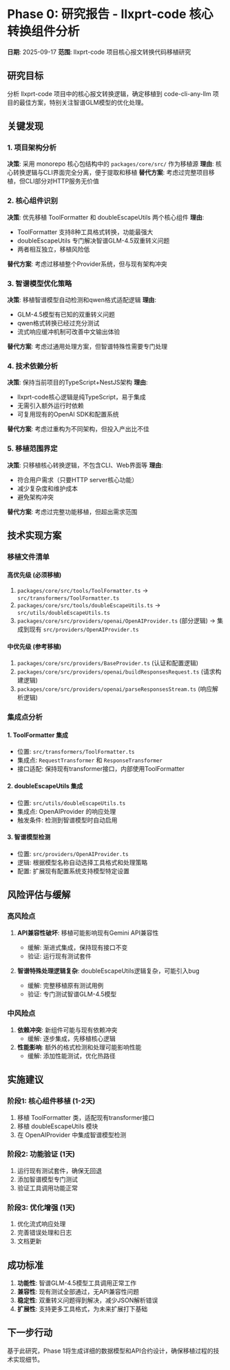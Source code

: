 # Phase 0: 研究报告 - llxprt-code 核心转换组件分析

**日期**: 2025-09-17
**范围**: llxprt-code 项目核心报文转换代码移植研究

## 研究目标

分析 llxprt-code 项目中的核心报文转换逻辑，确定移植到 code-cli-any-llm 项目的最佳方案，特别关注智谱GLM模型的优化处理。

## 关键发现

### 1. 项目架构分析

**决策**: 采用 monorepo 核心包结构中的 `packages/core/src/` 作为移植源
**理由**: 核心转换逻辑与CLI界面完全分离，便于提取和移植
**替代方案**: 考虑过完整项目移植，但CLI部分对HTTP服务无价值

### 2. 核心组件识别

**决策**: 优先移植 ToolFormatter 和 doubleEscapeUtils 两个核心组件
**理由**:
- ToolFormatter 支持8种工具格式转换，功能最强大
- doubleEscapeUtils 专门解决智谱GLM-4.5双重转义问题
- 两者相互独立，移植风险低

**替代方案**: 考虑过移植整个Provider系统，但与现有架构冲突

### 3. 智谱模型优化策略

**决策**: 移植智谱模型自动检测和qwen格式适配逻辑
**理由**:
- GLM-4.5模型有已知的双重转义问题
- qwen格式转换已经过充分测试
- 流式响应缓冲机制可改善中文输出体验

**替代方案**: 考虑过通用处理方案，但智谱特殊性需要专门处理

### 4. 技术依赖分析

**决策**: 保持当前项目的TypeScript+NestJS架构
**理由**:
- llxprt-code核心逻辑是纯TypeScript，易于集成
- 无需引入额外运行时依赖
- 可复用现有的OpenAI SDK和配置系统

**替代方案**: 考虑过重构为不同架构，但投入产出比不佳

### 5. 移植范围界定

**决策**: 只移植核心转换逻辑，不包含CLI、Web界面等
**理由**:
- 符合用户需求（只要HTTP server核心功能）
- 减少复杂度和维护成本
- 避免架构冲突

**替代方案**: 考虑过完整功能移植，但超出需求范围

## 技术实现方案

### 移植文件清单

#### 高优先级 (必须移植)
1. `packages/core/src/tools/ToolFormatter.ts` → `src/transformers/ToolFormatter.ts`
2. `packages/core/src/tools/doubleEscapeUtils.ts` → `src/utils/doubleEscapeUtils.ts`
3. `packages/core/src/providers/openai/OpenAIProvider.ts` (部分逻辑) → 集成到现有 `src/providers/OpenAIProvider.ts`

#### 中优先级 (参考移植)
1. `packages/core/src/providers/BaseProvider.ts` (认证和配置逻辑)
2. `packages/core/src/providers/openai/buildResponsesRequest.ts` (请求构建逻辑)
3. `packages/core/src/providers/openai/parseResponsesStream.ts` (响应解析逻辑)

### 集成点分析

#### 1. ToolFormatter 集成
- 位置: `src/transformers/ToolFormatter.ts`
- 集成点: `RequestTransformer` 和 `ResponseTransformer`
- 接口适配: 保持现有transformer接口，内部使用ToolFormatter

#### 2. doubleEscapeUtils 集成
- 位置: `src/utils/doubleEscapeUtils.ts`
- 集成点: OpenAIProvider 的响应处理
- 触发条件: 检测到智谱模型时自动启用

#### 3. 智谱模型检测
- 位置: `src/providers/OpenAIProvider.ts`
- 逻辑: 根据模型名称自动选择工具格式和处理策略
- 配置: 扩展现有配置系统支持模型特定设置

## 风险评估与缓解

### 高风险点
1. **API兼容性破坏**: 移植可能影响现有Gemini API兼容性
   - 缓解: 渐进式集成，保持现有接口不变
   - 验证: 运行现有测试套件

2. **智谱特殊处理逻辑复杂**: doubleEscapeUtils逻辑复杂，可能引入bug
   - 缓解: 完整移植原有测试用例
   - 验证: 专门测试智谱GLM-4.5模型

### 中风险点
1. **依赖冲突**: 新组件可能与现有依赖冲突
   - 缓解: 逐步集成，先移植核心逻辑
2. **性能影响**: 额外的格式检测和处理可能影响性能
   - 缓解: 添加性能测试，优化热路径

## 实施建议

### 阶段1: 核心组件移植 (1-2天)
1. 移植 ToolFormatter 类，适配现有transformer接口
2. 移植 doubleEscapeUtils 模块
3. 在 OpenAIProvider 中集成智谱模型检测

### 阶段2: 功能验证 (1天)
1. 运行现有测试套件，确保无回退
2. 添加智谱模型专门测试
3. 验证工具调用功能正常

### 阶段3: 优化增强 (1天)
1. 优化流式响应处理
2. 完善错误处理和日志
3. 文档更新

## 成功标准

1. **功能性**: 智谱GLM-4.5模型工具调用正常工作
2. **兼容性**: 现有测试全部通过，无API兼容性问题
3. **稳定性**: 双重转义问题得到解决，减少JSON解析错误
4. **扩展性**: 支持更多工具格式，为未来扩展打下基础

## 下一步行动

基于此研究，Phase 1将生成详细的数据模型和API合约设计，确保移植过程的技术实现细节。